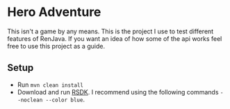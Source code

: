 # Hero Adventure
This isn't a game by any means. This is the project I use to test different features of RenJava. 
If you want an idea of how some of the api works feel free to use this project as a guide.

## Setup
* Run `mvn clean install`
* Download and run [RSDK](https://github.com/HackusatePvP/RenJavaSDK). I recommend using the following commands `--noclean --color blue`.
